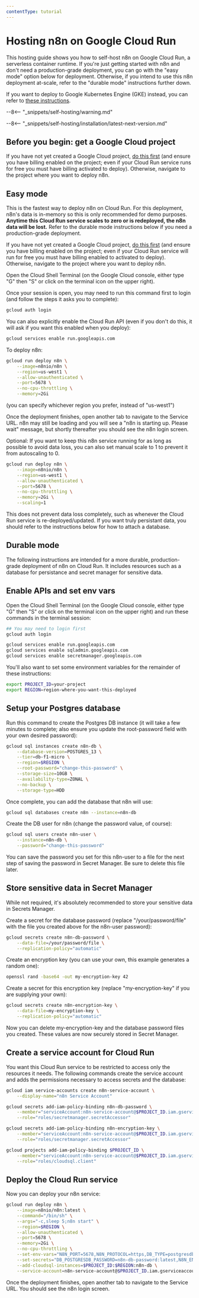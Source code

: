 ```yaml
---
contentType: tutorial
---
```


# Hosting n8n on Google Cloud Run

This hosting guide shows you how to self-host n8n on Google Cloud Run, a serverless container runtime. If you're just getting started with n8n and don't need a production-grade deployment, you can go with the "easy mode" option below for deployment. Otherwise, if you intend to use this n8n deployment at-scale, refer to the "durable mode" instructions further down.

If you want to deploy to Google Kubernetes Engine (GKE) instead, you can refer to [these instructions](/hosting/installation/server-setups/google-kubernetes-engine.md).

--8<-- "_snippets/self-hosting/warning.md"

--8<-- "_snippets/self-hosting/installation/latest-next-version.md"

## Before you begin: get a Google Cloud project

If you have not yet created a Google Cloud project, [do this first](https://developers.google.com/workspace/guides/create-project) (and ensure you have billing enabled on the project; even if your Cloud Run service runs for free you must have billing activated to deploy). Otherwise, navigate to the project where you want to deploy n8n.

## Easy mode

This is the fastest way to deploy n8n on Cloud Run. For this deployment, n8n's data is in-memory so this is only recommended for demo purposes. **Anytime this Cloud Run service scales to zero or is redeployed, the n8n data will be lost.** Refer to the durable mode instructions below if you need a production-grade deployment.

If you have not yet created a Google Cloud project, [do this first](https://developers.google.com/workspace/guides/create-project) (and ensure you have billing enabled on the project; even if your Cloud Run service will run for free you must have billing enabled to activated to deploy). Otherwise, navigate to the project where you want to deploy n8n.

Open the Cloud Shell Terminal (on the Google Cloud console, either type "G" then "S" or click on the terminal icon on the upper right).

Once your session is open, you may need to run this command first to login (and follow the steps it asks you to complete):

```sh
gcloud auth login
```

You can also explicitly enable the Cloud Run API (even if you don't do this, it will ask if you want this enabled when you deploy):

```sh
gcloud services enable run.googleapis.com
```

To deploy n8n:

```sh
gcloud run deploy n8n \
    --image=n8nio/n8n \
    --region=us-west1 \
    --allow-unauthenticated \
    --port=5678 \
    --no-cpu-throttling \
    --memory=2Gi
```

(you can specify whichever region you prefer, instead of "us-west1")

Once the deployment finishes, open another tab to navigate to the Service URL. n8n may still be loading and you will see a "n8n is starting up. Please wait" message, but shortly thereafter you should see the n8n login screen. 

Optional: If you want to keep this n8n service running for as long as possible to avoid data loss, you can also set manual scale to 1 to prevent it from autoscaling to 0. 

```sh
gcloud run deploy n8n \
    --image=n8nio/n8n \
    --region=us-west1 \
    --allow-unauthenticated \
    --port=5678 \
    --no-cpu-throttling \
    --memory=2Gi \
    --scaling=1
```

This does not prevent data loss completely, such as whenever the Cloud Run service is re-deployed/updated. If you want truly persistant data, you should refer to the instructions below for how to attach a database.

## Durable mode

The following instructions are intended for a more durable, production-grade deployment of n8n on Cloud Run. It includes resources such as a database for persistance and secret manager for sensitive data.

## Enable APIs and set env vars

Open the Cloud Shell Terminal (on the Google Cloud console, either type "G" then "S" or click on the terminal icon on the upper right) and run these commands in the terminal session:

```sh
## You may need to login first
gcloud auth login

gcloud services enable run.googleapis.com
gcloud services enable sqladmin.googleapis.com
gcloud services enable secretmanager.googleapis.com
```

You'll also want to set some environment variables for the remainder of these instructions:

```sh
export PROJECT_ID=your-project
export REGION=region-where-you-want-this-deployed
```

## Setup your Postgres database

Run this command to create the Postgres DB instance (it will take a few minutes to complete; also ensure you update the root-password field with your own desired password):

```sh
gcloud sql instances create n8n-db \
    --database-version=POSTGRES_13 \
    --tier=db-f1-micro \
    --region=$REGION \
    --root-password="change-this-password" \
    --storage-size=10GB \
    --availability-type=ZONAL \
    --no-backup \
    --storage-type=HDD
```

Once complete, you can add the database that n8n will use:

```sh
gcloud sql databases create n8n --instance=n8n-db
```

Create the DB user for n8n (change the password value, of course):

```sh
gcloud sql users create n8n-user \
    --instance=n8n-db \
    --password="change-this-password"
```

You can save the password you set for this n8n-user to a file for the next step of saving the password in Secret Manager. Be sure to delete this file later.

## Store sensitive data in Secret Manager

While not required, it's absolutely recommended to store your sensitive data in Secrets Manager.

Create a secret for the database password (replace "/your/password/file" with the file you created above for the n8n-user password):

```sh
gcloud secrets create n8n-db-password \
    --data-file=/your/password/file \
    --replication-policy="automatic"
```

Create an encryption key (you can use your own, this example generates a random one):

```sh
openssl rand -base64 -out my-encryption-key 42
```

Create a secret for this encryption key (replace "my-encryption-key" if you are supplying your own):

```sh
gcloud secrets create n8n-encryption-key \
    --data-file=my-encryption-key \
    --replication-policy="automatic"
```

Now you can delete my-encryption-key and the database password files you created. These values are now securely stored in Secret Manager.

## Create a service account for Cloud Run

You want this Cloud Run service to be restricted to access only the resources it needs. The following commands create the service account and adds the permissions necessary to access secrets and the database:

```sh
gcloud iam service-accounts create n8n-service-account \
    --display-name="n8n Service Account"

gcloud secrets add-iam-policy-binding n8n-db-password \
    --member="serviceAccount:n8n-service-account@$PROJECT_ID.iam.gserviceaccount.com" \
    --role="roles/secretmanager.secretAccessor"

gcloud secrets add-iam-policy-binding n8n-encryption-key \
    --member="serviceAccount:n8n-service-account@$PROJECT_ID.iam.gserviceaccount.com" \
    --role="roles/secretmanager.secretAccessor"

gcloud projects add-iam-policy-binding $PROJECT_ID \
    --member="serviceAccount:n8n-service-account@$PROJECT_ID.iam.gserviceaccount.com" \
    --role="roles/cloudsql.client"
```

## Deploy the Cloud Run service

Now you can deploy your n8n service:

```sh
gcloud run deploy n8n \
    --image=n8nio/n8n:latest \
    --command="/bin/sh" \
    --args="-c,sleep 5;n8n start" \
    --region=$REGION \
    --allow-unauthenticated \
    --port=5678 \
    --memory=2Gi \
    --no-cpu-throttling \
    --set-env-vars="N8N_PORT=5678,N8N_PROTOCOL=https,DB_TYPE=postgresdb,DB_POSTGRESDB_DATABASE=n8n,DB_POSTGRESDB_USER=n8n-user,DB_POSTGRESDB_HOST=/cloudsql/$PROJECT_ID:$REGION:n8n-db,DB_POSTGRESDB_PORT=5432,DB_POSTGRESDB_SCHEMA=public,GENERIC_TIMEZONE=UTC,QUEUE_HEALTH_CHECK_ACTIVE=true" \
    --set-secrets="DB_POSTGRESDB_PASSWORD=n8n-db-password:latest,N8N_ENCRYPTION_KEY=n8n-encryption-key:latest" \
    --add-cloudsql-instances=$PROJECT_ID:$REGION:n8n-db \
    --service-account=n8n-service-account@$PROJECT_ID.iam.gserviceaccount.com
```

Once the deployment finishes, open another tab to navigate to the Service URL. You should see the n8n login screen.